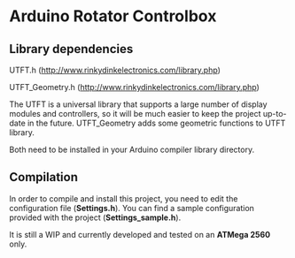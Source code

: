 # Arduino Rotator Controlbox

## Library dependencies

UTFT.h (http://www.rinkydinkelectronics.com/library.php)

UTFT_Geometry.h (http://www.rinkydinkelectronics.com/library.php)

The UTFT is a universal library that supports a large number of display modules and controllers, so it will be much easier to keep the project up-to-date in the future. UTFT_Geometry adds some geometric functions to UTFT library.

Both need to be installed in your Arduino compiler library directory.

## Compilation

In order to compile and install this project, you need to edit the configuration file (**Settings.h**). You can find a sample configuration provided with the project (**Settings_sample.h**).

It is still a WIP and currently developed and tested on an **ATMega 2560** only.
